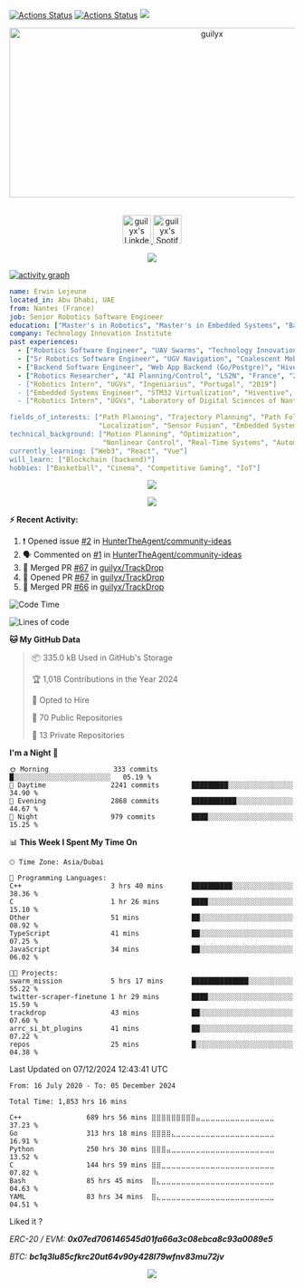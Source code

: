 [![Actions Status](https://github.com/guilyx/guilyx/workflows/wakatime-stats/badge.svg)](https://github.com/guilyx/guilyx/actions)
[![Actions Status](https://github.com/guilyx/guilyx/workflows/update-gh-activity/badge.svg)](https://github.com/guilyx/guilyx/actions)
![](https://visitor-badge.glitch.me/badge?page_id=guilyx.guilyx)

<!-- <p align="center">
<img alt="loficity" width="600px" src="https://github.com/HyunCafe/HyunCafe/raw/main/assests/loficity.gif"</img>
</p> -->

<p align="center">
  <img src="https://socialify.git.ci/guilyx/guilyx/image?font=Source%20Code%20Pro&forks=1&issues=1&language=1&name=1&owner=1&pattern=Plus&pulls=1&stargazers=1&theme=Dark" alt="guilyx" width="700" height="300" />
</p>

<p align="center">
<br/>
<a href="https://www.linkedin.com/in/erwinlejeune-lkn">
  <img alt="guilyx's LinkdeIN" width="50px" src="https://user-images.githubusercontent.com/43545812/144035037-0f415fc7-9f96-4517-a370-ccc6e78a714b.png" />
</a>
<a href="https://open.spotify.com/user/11147618695?si=zZFn6uAGRLyoU02lsG50GA">
  <img alt="guilyx's Spotify" width="50px" src="https://user-images.githubusercontent.com/43545812/144035120-1ad5169b-91c7-4078-bef9-6a82c733f373.png" />
</a>
<br>
</p>

<p align="center">
  <img alig src="https://github-profile-trophy.vercel.app/?username=guilyx&theme=onedark&column=-1" />
</p>

[![activity graph](https://github-readme-activity-graph.vercel.app/graph?username=guilyx&theme=github-dark-dimmed&custom_title=Guilyx%20Activity%20Graph&hide_border=true)](https://github.com/ashutosh00710/github-readme-activity-graph)

```yaml
name: Erwin Lejeune
located_in: Abu Dhabi, UAE
from: Nantes (France)
job: Senior Robotics Software Engineer
education: ["Master's in Robotics", "Master's in Embedded Systems", "Bachelor's in Electronics"]
company: Technology Innovation Institute
past experiences:
  - ["Robotics Software Engineer", "UAV Swarms", "Technology Innovation Institute", "UAE", "2022-2023"]
  - ["Sr Robotics Software Engineer", "UGV Navigation", "Coalescent Mobile Robotics", "Denmark", "2021-2022"]
  - ["Backend Software Engineer", "Web App Backend (Go/Postgre)", "Hiventive", "Fully Remote", "2020-2021"]
  - ["Robotics Researcher", "AI Planning/Control", "LS2N", "France", "2019-2021]
  - ["Robotics Intern", "UGVs", "Ingeniarius", "Portugal", "2019"]
  - ["Embedded Systems Engineer", "STM32 Virtualization", "Hiventive", "France", "2018-2019"]
  - ["Robotics Intern", "UGVs", "Laboratory of Digital Sciences of Nantes (LS2N)", "France", "2019"]

fields_of_interests: ["Path Planning", "Trajectory Planning", "Path Following", "Behaviour Planning", 
                      "Localization", "Sensor Fusion", "Embedded Systems"]
technical_background: ["Motion Planning", "Optimization", 
                       "Nonlinear Control", "Real-Time Systems", "Automated Planning"]
currently_learning: ["Web3", "React", "Vue"]
will_learn: ["Blockchain (backend)"]
hobbies: ["Basketball", "Cinema", "Competitive Gaming", "IoT"]
```

<p align="center">
  <img src="https://spotify-github-profile.kittinanx.com/api/view?uid=11147618695&cover_image=true&theme=novatorem&show_offline=true&background_color=121212&interchange=false&bar_color=53b14f&bar_color_cover=false">
</p>

<p align="center">
  <img src="https://spotify-recently-played-readme.vercel.app/api?user=11147618695&count=5">
</p>


**:zap: Recent Activity:**

<!--START_SECTION:activity-->
1. ❗ Opened issue [#2](https://github.com/HunterTheAgent/community-ideas/issues/2) in [HunterTheAgent/community-ideas](https://github.com/HunterTheAgent/community-ideas)
2. 🗣 Commented on [#1](https://github.com/HunterTheAgent/community-ideas/issues/1#issuecomment-2521148506) in [HunterTheAgent/community-ideas](https://github.com/HunterTheAgent/community-ideas)
3. 🎉 Merged PR [#67](https://github.com/guilyx/TrackDrop/pull/67) in [guilyx/TrackDrop](https://github.com/guilyx/TrackDrop)
4. 💪 Opened PR [#67](https://github.com/guilyx/TrackDrop/pull/67) in [guilyx/TrackDrop](https://github.com/guilyx/TrackDrop)
5. 🎉 Merged PR [#66](https://github.com/guilyx/TrackDrop/pull/66) in [guilyx/TrackDrop](https://github.com/guilyx/TrackDrop)
<!--END_SECTION:activity-->

<!--START_SECTION:waka-->
![Code Time](http://img.shields.io/badge/Code%20Time-1%2C853%20hrs%2016%20mins-blue)

![Lines of code](https://img.shields.io/badge/From%20Hello%20World%20I%27ve%20Written-74.8%20million%20lines%20of%20code-blue)

**🐱 My GitHub Data** 

> 📦 335.0 kB Used in GitHub's Storage 
 > 
> 🏆 1,018 Contributions in the Year 2024
 > 
> 💼 Opted to Hire
 > 
> 📜 70 Public Repositories 
 > 
> 🔑 13 Private Repositories 
 > 
**I'm a Night 🦉** 

```text
🌞 Morning                333 commits         █░░░░░░░░░░░░░░░░░░░░░░░░   05.19 % 
🌆 Daytime                2241 commits        █████████░░░░░░░░░░░░░░░░   34.90 % 
🌃 Evening                2868 commits        ███████████░░░░░░░░░░░░░░   44.67 % 
🌙 Night                  979 commits         ████░░░░░░░░░░░░░░░░░░░░░   15.25 % 
```


📊 **This Week I Spent My Time On** 

```text
🕑︎ Time Zone: Asia/Dubai

💬 Programming Languages: 
C++                      3 hrs 40 mins       ██████████░░░░░░░░░░░░░░░   38.36 % 
C                        1 hr 26 mins        ████░░░░░░░░░░░░░░░░░░░░░   15.10 % 
Other                    51 mins             ██░░░░░░░░░░░░░░░░░░░░░░░   08.92 % 
TypeScript               41 mins             ██░░░░░░░░░░░░░░░░░░░░░░░   07.25 % 
JavaScript               34 mins             ██░░░░░░░░░░░░░░░░░░░░░░░   06.02 % 

🐱‍💻 Projects: 
swarm_mission            5 hrs 17 mins       ██████████████░░░░░░░░░░░   55.22 % 
twitter-scraper-finetune 1 hr 29 mins        ████░░░░░░░░░░░░░░░░░░░░░   15.59 % 
trackdrop                43 mins             ██░░░░░░░░░░░░░░░░░░░░░░░   07.60 % 
arrc_si_bt_plugins       41 mins             ██░░░░░░░░░░░░░░░░░░░░░░░   07.22 % 
repos                    25 mins             █░░░░░░░░░░░░░░░░░░░░░░░░   04.38 % 
```


 Last Updated on 07/12/2024 12:43:41 UTC
<!--END_SECTION:waka-->

<!--START_SECTION:waka-simple-->

```text
From: 16 July 2020 - To: 05 December 2024

Total Time: 1,853 hrs 16 mins

C++                689 hrs 56 mins ⣿⣿⣿⣿⣿⣿⣿⣿⣿⣤⣀⣀⣀⣀⣀⣀⣀⣀⣀⣀⣀⣀⣀⣀⣀   37.23 %
Go                 313 hrs 18 mins ⣿⣿⣿⣿⣄⣀⣀⣀⣀⣀⣀⣀⣀⣀⣀⣀⣀⣀⣀⣀⣀⣀⣀⣀⣀   16.91 %
Python             250 hrs 30 mins ⣿⣿⣿⣤⣀⣀⣀⣀⣀⣀⣀⣀⣀⣀⣀⣀⣀⣀⣀⣀⣀⣀⣀⣀⣀   13.52 %
C                  144 hrs 59 mins ⣿⣿⣀⣀⣀⣀⣀⣀⣀⣀⣀⣀⣀⣀⣀⣀⣀⣀⣀⣀⣀⣀⣀⣀⣀   07.82 %
Bash               85 hrs 45 mins  ⣿⣄⣀⣀⣀⣀⣀⣀⣀⣀⣀⣀⣀⣀⣀⣀⣀⣀⣀⣀⣀⣀⣀⣀⣀   04.63 %
YAML               83 hrs 34 mins  ⣿⣄⣀⣀⣀⣀⣀⣀⣀⣀⣀⣀⣀⣀⣀⣀⣀⣀⣀⣀⣀⣀⣀⣀⣀   04.51 %
```

<!--END_SECTION:waka-simple-->

Liked it ?

*ERC-20 / EVM: **0x07ed706146545d01fa66a3c08ebca8c93a0089e5***

*BTC: **bc1q3lu85cfkrc20ut64v90y428l79wfnv83mu72jv***

<p align="center">
  <img src="https://capsule-render.vercel.app/api?type=waving&color=gradient&height=60&section=footer"/>
</p>
